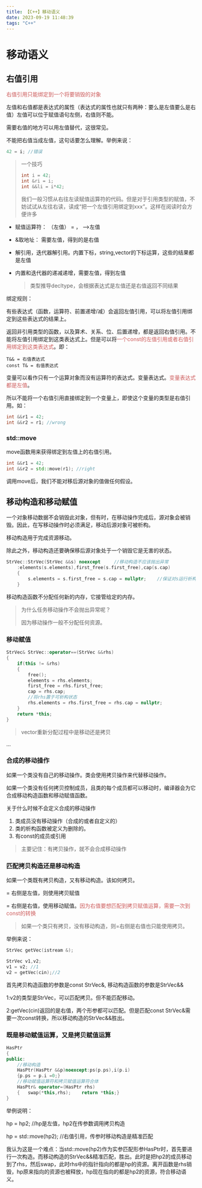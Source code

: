 ```yaml
---
title: 【C++】移动语义
date: 2023-09-19 11:48:39
tags: "C++"
---
```


# 移动语义

## 右值引用

<font color='IndianRed'>右值引用只能绑定到一个将要销毁的对象</font>

左值和右值都是表达式的属性（表达式的属性也就只有两种：要么是左值要么是右值）左值可以位于赋值语句左侧，右值则不能。

需要右值的地方可以用左值替代，这很常见。

不能把右值当成左值，这句话要怎么理解。举例来说：

```c++
42 = i;	//错误
```



> 一个技巧
>
> ```c++
> int i = 42;
> int &ri = i;
> int &&li = i*42;
> ```
>
> 我们一般习惯从右往左读赋值运算符的代码。但是对于引用类型的赋值，不妨试试从左往右读，读成“把一个左值引用绑定到xxx”。这样在阅读时会方便许多





* 赋值运算符：  （左值） =  ， ——>左值

* &取地址： 需要左值，得到的是右值

* 解引用，迭代器解引用。内置下标，string,vector的下标运算，这些的结果都是左值

* 内置和迭代器的递减递增，需要左值，得到左值

  > 类型推导decltype，会根据表达式是左值还是右值返回不同结果

绑定规则：

有些表达式（函数，运算符、前置递增/减）会返回左值引用，可以将左值引用绑定到这些表达式的结果上。

返回非引用类型的函数，以及算术、关系、位、后置递增，都是返回右值引用。不能将左值引用绑定到这类表达式上。但是可以将<font color='IndianRed'>一个const的左值引用或者右值引用绑定到这类表达式</font>。即：

```
T&& = 右值表达式
const T& = 右值表达式
```



变量可以看作只有一个运算对象而没有运算符的表达式。变量表达式。<font color='IndianRed'>变量表达式都是左值</font>。

所以不能将一个右值引用直接绑定到一个变量上，即使这个变量的类型是右值引用。如：

```c++
int &&r1 = 42;
int &&r2 = r1; //wrong
```

### std::move

move函数用来获得绑定到左值上的右值引用。



```c++
int &&r1 = 42;
int &&r2 = std::move(r1); //right
```

调用move后，我们不能对移后源对象的值做任何假设。

## 移动构造和移动赋值

一个对象移动数据不会销毁此对象，但有时，在移动操作完成后，源对象会被销毁。因此，在写移动操作时必须满足，移动后源对象可被析构。

移动构造用于完成资源移动。

除此之外，移动构造还要确保移后源对象处于一个销毁它是无害的状态。

```c++
StrVec::StrVec(StrVec &&s) noexcept		//移动构造不应该抛出异常
    :elements(s.elements),first_free(s.first_free),cap(s.cap)
    {
        s.elements = s.first_free = s.cap = nullptr;	//保证对s运行析构函数是安全的
    }
```

移动构造函数不分配任何新的内存，它接管给定的内存。

> 为什么任务移动操作不会抛出异常呢？
>
> 因为移动操作一般不分配任何资源。



### 移动赋值

```c++
StrVec& StrVec::operator==(StrVec &&rhs)
{
    if(this != &rhs)
    {
        free();
        elements = rhs.elements;
        first_free = rhs.first_free;
        cap = rhs.cap;
        //将rhs置于可析构状态
        rhs.elements = rhs.first_free = rhs.cap = nullptr;
    }
    return *this;
}
```





> vector重新分配过程中是移动还是拷贝

...

### 合成的移动操作

如果一个类没有自己的移动操作。类会使用拷贝操作来代替移动操作。

如果一个类没有任何拷贝控制成员，且类的每个成员都可以移动时，编译器会为它合成移动构造函数和移动赋值函数。

关于什么时候不会定义合成的移动操作

1. 类成员没有移动操作（合成的或者自定义的）
2. 类的析构函数被定义为删除的。
3. 有const的成员或引用

> 主要记住：有拷贝操作，就不会合成移动操作

### 匹配拷贝构造还是移动构造

如果一个类既有拷贝构造，又有移动构造。该如何拷贝。

= 右侧是左值，则使用拷贝赋值

= 右侧是右值，使用移动赋值。<font color='IndianRed'>因为右值要想匹配到拷贝赋值运算，需要一次到const的转换</font>

> 如果一个类只有拷贝，没有移动构造，则=右侧是右值也只能使用拷贝。

举例来说：

```c++
StrVec getVec(istream &);

StrVec v1,v2;
v1 = v2; //1
v2 = getVec(cin);//2
```

首先拷贝构造函数的参数是const StrVec&, 移动构造函数的参数是StrVec&&

1:v2的类型是StrVec，可以匹配拷贝。但不能匹配移动。

2:getVec(cin)返回的是右值，两个形参都可以匹配。但是匹配const StrVec&需要一次const转换，所以移动构造的StrVec&&胜出。

### 既是移动赋值运算，又是拷贝赋值运算

```c++
HasPtr
{
public:
    //移动构造
    HasPtr(HasPtr &&p)noexcept:ps(p.ps),i(p.i)
    {p.ps = p.i =0;}
    //移动赋值运算符和拷贝赋值运算符合体
    HasPtr& operator=(HasPtr rhs)
    {	swap(*this,rhs);	return *this;}
}
```

举例说明：

hp = hp2;	//hp是左值，hp2在传参数调用拷贝构造

hp = std::move(hp2);	//右值引用，传参时移动构造是精准匹配

我认为这是一个难点：当std::move(hp2)作为实参匹配形参HasPtr时，首先要进行一次构造。而移动构造的StrVec&&精准匹配，胜出。此时是把hp2的成员移动到了rhs，然后swap，此时rhs中的指针指向的都是hp的资源。离开函数是rhs销毁，hp原来指向的资源也被释放，hp现在指向的都是hp2的资源，符合移动语义。

